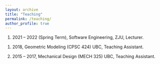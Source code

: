 ```yaml
---
layout: archive
title: "Teaching"
permalink: /teaching/
author_profile: true
---
```


<!-- {% include base_path %}

{% for post in site.teaching reversed %}
  {% include archive-single.html %}
{% endfor %} -->

1. 2021 – 2022 (Spring Term), Software Engineering, ZJU, Lecturer.

<!--1. 2021 – 2022 (Fall Term), 3D Modeling and Making, ZJU, Lecturer.-->

1. 2018, Geometric Modeling (CPSC 424) UBC, Teaching Assistant.

1. 2015 – 2017, Mechanical Design (MECH 325) UBC, Teaching Assistant.
